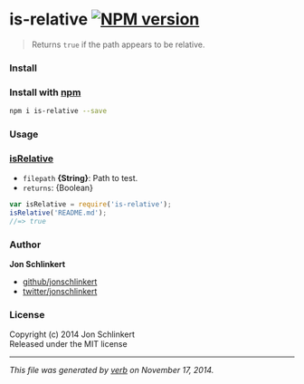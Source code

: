 # is-relative [![NPM version](https://badge.fury.io/js/is-relative.svg)](http://badge.fury.io/js/is-relative)

> Returns `true` if the path appears to be relative.

###  Install
### Install with [npm](npmjs.org)

```bash
npm i is-relative --save
```

###  Usage
### [isRelative](index.js#L16)

* `filepath` **{String}**: Path to test.    
* `returns`: {Boolean}  

```js
var isRelative = require('is-relative');
isRelative('README.md');
//=> true
```


###  Author

**Jon Schlinkert**
 
+ [github/jonschlinkert](https://github.com/jonschlinkert)
+ [twitter/jonschlinkert](http://twitter.com/jonschlinkert) 

###  License
Copyright (c) 2014 Jon Schlinkert  
Released under the MIT license

***

_This file was generated by [verb](https://github.com/assemble/verb) on November 17, 2014._